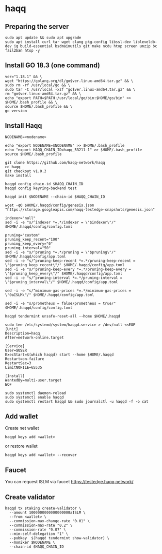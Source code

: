 # haqq
## Preparing the server

    sudo apt update && sudo apt upgrade
    sudo apt install curl tar wget clang pkg-config libssl-dev libleveldb-dev jq build-essential bsdmainutils git make ncdu htop screen unzip bc fail2ban htop -y

## Install GO 18.3 (one command) 
```
ver="1.18.1" && \
wget "https://golang.org/dl/go$ver.linux-amd64.tar.gz" && \
sudo rm -rf /usr/local/go && \
sudo tar -C /usr/local -xzf "go$ver.linux-amd64.tar.gz" && \
rm "go$ver.linux-amd64.tar.gz" && \
echo "export PATH=$PATH:/usr/local/go/bin:$HOME/go/bin" >> $HOME/.bash_profile && \
source $HOME/.bash_profile && \
go version
```

## Install Haqq
```
NODENAME=<nodename>

echo "export NODENAME=$NODENAME" >> $HOME/.bash_profile
echo "export HAQQ_CHAIN_ID=haqq_53211-1" >> $HOME/.bash_profile
source $HOME/.bash_profile

git clone https://github.com/haqq-network/haqq
cd haqq
git checkout v1.0.3
make install

haqqd config chain-id $HAQQ_CHAIN_ID
haqqd config keyring-backend test

haqqd init $NODENAME --chain-id $HAQQ_CHAIN_ID

wget -qO $HOME/.haqqd/config/genesis.json "https://storage.googleapis.com/haqq-testedge-snapshots/genesis.json"

indexer="null"
sed -i -e "s/^indexer *=.*/indexer = \"$indexer\"/" $HOME/.haqqd/config/config.toml

pruning="custom"
pruning_keep_recent="100"
pruning_keep_every="0"
pruning_interval="50"
sed -i -e "s/^pruning *=.*/pruning = \"$pruning\"/" $HOME/.haqqd/config/app.toml
sed -i -e "s/^pruning-keep-recent *=.*/pruning-keep-recent = \"$pruning_keep_recent\"/" $HOME/.haqqd/config/app.toml
sed -i -e "s/^pruning-keep-every *=.*/pruning-keep-every = \"$pruning_keep_every\"/" $HOME/.haqqd/config/app.toml
sed -i -e "s/^pruning-interval *=.*/pruning-interval = \"$pruning_interval\"/" $HOME/.haqqd/config/app.toml

sed -i -e "s/^minimum-gas-prices *=.*/minimum-gas-prices = \"0aISLM\"/" $HOME/.haqqd/config/app.toml

sed -i -e "s/prometheus = false/prometheus = true/" $HOME/.haqqd/config/config.toml

haqqd tendermint unsafe-reset-all --home $HOME/.haqqd

sudo tee /etc/systemd/system/haqqd.service > /dev/null <<EOF
[Unit]
Description=haqq
After=network-online.target

[Service]
User=$USER
ExecStart=$(which haqqd) start --home $HOME/.haqqd
Restart=on-failure
RestartSec=3
LimitNOFILE=65535

[Install]
WantedBy=multi-user.target
EOF

sudo systemctl daemon-reload
sudo systemctl enable haqqd
sudo systemctl restart haqqd && sudo journalctl -u haqqd -f -o cat

```

## Add wallet
Create net wallet
```
haqqd keys add <wallet>
```
or restore wallet
```
haqqd keys add <wallet> --recover
```
## Faucet
You can request ISLM via faucet https://testedge.haqq.network/

## Create validator
```
haqqd tx staking create-validator \
  --amount 1000000000000000000aISLM \
  --from <wallet> \
  --commission-max-change-rate "0.01" \
  --commission-max-rate "0.2" \
  --commission-rate "0.07" \
  --min-self-delegation "1" \
  --pubkey  $(haqqd tendermint show-validator) \
  --moniker $NODENAME \
  --chain-id $HAQQ_CHAIN_ID
```
